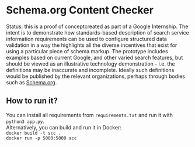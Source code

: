 # Schema.org Content Checker 

Status: this is a proof of conceptcreated as part of a Google Internship. 
The intent is to demonstrate how standards-based description of search service 
information requirements can be used to configure structured data validation in a 
way the highlights all the diverse incentives that exist for using a particular 
piece of schema markup. The prototype includes examples based on current Google, 
and other varied search features, but should be viewed as an illustrative 
technology demonstration - i.e. the definitions may be inaccurate and incomplete. 
Ideally such definitions would be published by the relevant organizations, perhaps 
through bodies such as [Schema.org](https://schema.org).

## How to run it?

You can install all requirements from ```requirements.txt``` and run it with 
```python3 app.py```. <br />
Alternatively, you can build and run it in Docker: <br />
```docker build -t scc .```<br />
```docker run -p 5000:5000 scc```<br />
